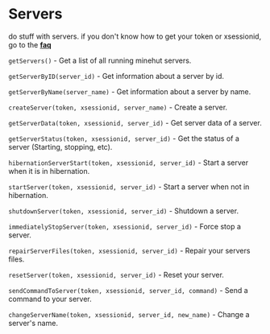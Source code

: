 # Servers
do stuff with servers.
if you don't know how to get your token or xsessionid, go to the [**faq**](api/other/faq)

`getServers()` - Get a list of all running minehut servers.

`getServerByID(server_id)` - Get information about a server by id.

`getServerByName(server_name)` - Get information about a server by name.

`createServer(token, xsessionid, server_name)` - Create a server.

`getServerData(token, xsessionid, server_id)` - Get server data of a server.

`getServerStatus(token, xsessionid, server_id)` - Get the status of a server (Starting, stopping, etc). 

`hibernationServerStart(token, xsessionid, server_id)` - Start a server when it is in hibernation.

`startServer(token, xsessionid, server_id)` - Start a server when not in hibernation.

`shutdownServer(token, xsessionid, server_id)` - Shutdown a server.

`immediatelyStopServer(token, xsessionid, server_id)` - Force stop a server.

`repairServerFiles(token, xsessionid, server_id)` - Repair your servers files.

`resetServer(token, xsessionid, server_id)` - Reset your server.

`sendCommandToServer(token, xsessionid, server_id, command)` - Send a command to your server.

`changeServerName(token, xsessionid, server_id, new_name)` - Change a server's name. 